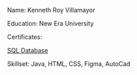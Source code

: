 Name: Kenneth Roy Villamayor

Education: New Era University

Certificates:

[SQL Database]([url](https://courses.cognitiveclass.ai/certificates/243150b3511f41c0a35482a5ae4dda3d))


Skillset: Java, HTML, CSS, Figma, AutoCad
